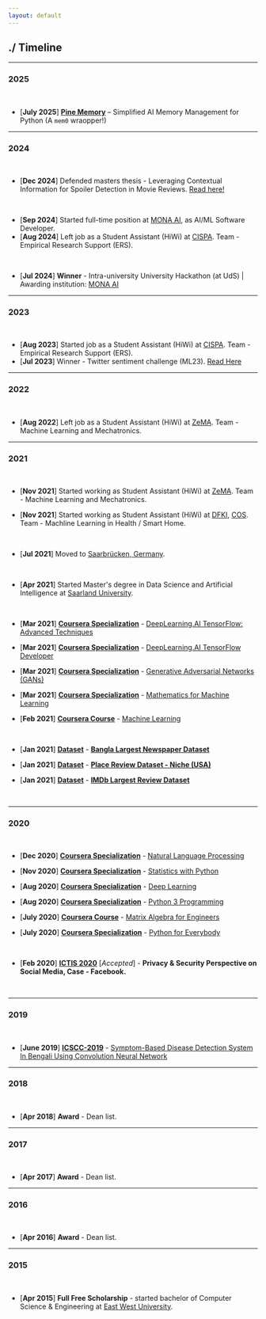 ```yaml
---
layout: default
---
```


## ./ Timeline
---
### 2025

<br>

* [**July 2025**] [**Pine Memory**](https://github.com/e-biswas/pine_memory) – Simplified AI Memory Management for Python (A `mem0` wraopper!)

---
### 2024

<br>

* [**Dec 2024**] Defended masters thesis - Leveraging Contextual Information for Spoiler Detection in Movie Reviews. [Read here!](https://github.com/e-biswas/masters_thesis)

<br>

* [**Sep 2024**] Started full-time position at [MONA AI](https://www.mona-ai.de/), as AI/ML Software Developer.
* [**Aug 2024**] Left job as a Student Assistant (HiWi) at [CISPA](https://cispa.de/en). Team - Empirical Research Support (ERS).

<br>

* [**Jul 2024**] **Winner** - Intra-university University Hackathon (at UdS) | Awarding institution: [MONA AI](https://www.mona-ai.de/)
  
---
### 2023

<br>

* [**Aug 2023**] Started job as a Student Assistant (HiWi) at [CISPA](https://cispa.de/en). Team - Empirical Research Support (ERS).
* [**Jul 2023**] Winner - Twitter sentiment challenge (ML23). [Read Here](https://github.com/e-biswas/twitter_sentiment_ML23)
  
---
### 2022

<br>

* [**Aug 2022**] Left job as a Student Assistant (HiWi) at [ZeMA](https://zema.de/). Team - Machine Learning and Mechatronics. 

---
### 2021

<br>

* [**Nov 2021**] Started working as Student Assistant (HiWi) at [ZeMA](https://zema.de/). Team - Machine Learning and Mechatronics. 

* [**Nov 2021**] Started working as Student Assistant (HiWi) at [DFKI](https://www.dfki.de/en/web), [COS](https://www.dfki.de/en/web). Team - Machline Learning in Health / Smart Home. 

<br>

* [**Jul 2021**] Moved to [Saarbrücken, Germany](https://www.saarbruecken.de/en).

<br>

* [**Apr 2021**] Started Master's degree in Data Science and Artificial Intelligence at [Saarland University](https://www.uni-saarland.de/en/home.html).

<br>


* [**Mar 2021**] [**Coursera Specialization**](https://www.coursera.org/specializations/tensorflow-advanced-techniques) - [DeepLearning.AI TensorFlow: Advanced Techniques](https://www.coursera.org/account/accomplishments/specialization/certificate/8XRMDRE4BABG)

* [**Mar 2021**] [**Coursera Specialization**](https://www.coursera.org/professional-certificates/tensorflow-in-practice) - [DeepLearning.AI TensorFlow Developer](https://www.coursera.org/account/accomplishments/specialization/certificate/3QW9EE8E8N5A)

* [**Mar 2021**] [**Coursera Specialization**](https://www.coursera.org/specializations/generative-adversarial-networks-gans) - [Generative Adversarial Networks (GANs)](https://www.coursera.org/account/accomplishments/specialization/certificate/2VPV55WV7HVN)

* [**Mar 2021**] [**Coursera Specialization**](https://www.coursera.org/specializations/mathematics-machine-learning) - [Mathematics for Machine Learning](https://www.coursera.org/account/accomplishments/specialization/certificate/FGUBHKU46265)

* [**Feb 2021**] [**Coursera Course**](https://www.coursera.org/learn/machine-learning) - [Machine Learning](https://www.coursera.org/account/accomplishments/certificate/7X9PNCXMTL3X)

<br>

* [**Jan 2021**] [**Dataset**](https://e-biswas.github.io/projects/#datasets) - [**Bangla Largest Newspaper Dataset**](https://www.kaggle.com/ebiswas/bangla-largest-newspaper-dataset)
  
* [**Jan 2021**] [**Dataset**](https://e-biswas.github.io/projects/#datasets) - [**Place Review Dataset - Niche (USA)**](https://www.kaggle.com/ebiswas/place-review-dataset-niche-usa) 
  
* [**Jan 2021**] [**Dataset**](https://e-biswas.github.io/projects/#datasets) - [**IMDb Largest Review Dataset**](https://www.kaggle.com/ebiswas/imdb-review-dataset)

<br>

---
### 2020

<br>

* [**Dec 2020**] [**Coursera Specialization**](https://www.coursera.org/specializations/natural-language-processing) - [Natural Language Processing](https://www.coursera.org/account/accomplishments/specialization/certificate/PZL3PU3Z3ZUP)
  
* [**Nov 2020**] [**Coursera Specialization**](https://www.coursera.org/specializations/statistics-with-python) - [Statistics with Python](https://www.coursera.org/account/accomplishments/specialization/certificate/CQ6X73RP79MY)
  
* [**Aug 2020**] [**Coursera Specialization**](https://www.coursera.org/specializations/deep-learning) - [Deep Learning](https://www.coursera.org/account/accomplishments/specialization/certificate/V3B45GN75NXW)
  
* [**Aug 2020**] [**Coursera Specialization**](https://www.coursera.org/specializations/python-3-programming) - [Python 3 Programming](https://www.coursera.org/account/accomplishments/specialization/certificate/Y5RZ8AUJU58R)
  
* [**July 2020**] [**Coursera Course**](https://www.coursera.org/learn/matrix-algebra-engineers) - [Matrix Algebra for Engineers](https://www.coursera.org/account/accomplishments/certificate/H5Y6JSL9Q38Y)
  
* [**July 2020**] [**Coursera Specialization**](https://www.coursera.org/specializations/python) - [Python for Everybody](https://www.coursera.org/account/accomplishments/specialization/certificate/E9DABWDVM2JN)

  <br>
  
* [**Feb 2020**] [**ICTIS 2020**](https://ictis.in/home.php) [*Accepted*] - **Privacy & Security Perspective on Social Media, Case - Facebook.**

<br>

---
### 2019

<br>

* [**June 2019**] [**ICSCC-2019**](http://icscc.online/index.php) - [Symptom-Based Disease Detection System In Bengali Using Convolution Neural Network](https://www.researchgate.net/publication/335935059_Symptom-Based_Disease_Detection_System_In_Bengali_Using_Convolution_Neural_Network)

---
### 2018

<br>

* [**Apr 2018**] **Award** - Dean list.

---
### 2017

<br>

* [**Apr 2017**] **Award** - Dean list.

---
### 2016

<br>

* [**Apr 2016**] **Award** - Dean list.

---
### 2015

<br>

* [**Apr 2015**] **Full Free Scholarship** - started bachelor of Computer Science & Engineering at [East West University](https://www.ewubd.edu/).